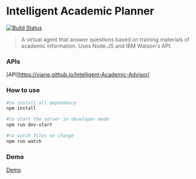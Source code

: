 # Intelligent Academic Planner

[![Build Status](https://travis-ci.com/viane/Intelligent-Academic-Planner.svg?token=XgfkcuxVwTbc4rLjo63E&branch=master)](https://travis-ci.com/viane/Intelligent-Academic-Planner)

>A virtual agent that answer questions based on training materials of academic information. Uses Node.JS and IBM Watson's API.

### APIs

[API]https://viane.github.io/Intelligent-Academic-Advisor/


### How to use

```bash
#to install all dependency
npm install

#to start the server in developer mode
npm run dev-start

#to watch files on change
npm run watch
```
### Demo
[Demo](https://intelligent-student-advisor.herokuapp.com/)
